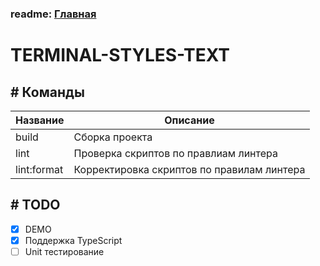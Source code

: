 ### readme: [Главная](./../README.md)

# TERMINAL-STYLES-TEXT

## # Команды

| Название    | Описание                                   |
| ----------- | ------------------------------------------ |
| build       | Сборка проекта                             |
| lint        | Проверка скриптов по правлиам линтера      |
| lint:format | Корректировка скриптов по правилам линтера |

## # TODO

- [x] DEMO
- [x] Поддержка TypeScript
- [ ] Unit тестирование
